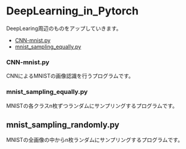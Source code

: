 # DeepLearning_in_Pytorch
DeepLearing周辺のものをアップしていきます。
- [CNN-mnist.py](https://github.com/Hoshi-masahito/DeepLearning_in_PyTorch/blob/main/CNN-mnist.py)
- [mnist_sampling_equally.py](https://github.com/Hoshi-masahito/DeepLearning_in_PyTorch/blob/master/mnist_sampling_equally.py)

### CNN-mnist.py
CNNによるMNISTの画像認識を行うプログラムです。

### mnist_sampling_equally.py
MNISTの各クラスn枚ずつランダムにサンプリングするプログラムです。

## mnist_sampling_randomly.py
MNISTの全画像の中からn枚ランダムにサンプリングするプログラムです。
